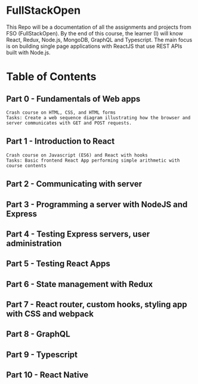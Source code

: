 # FullStackOpen
This Repo will be a documentation of all the assignments and projects from FSO (FullStackOpen). By the end of this course, the learner (I) will know React, Redux, Node.js, MongoDB, GraphQL and Typescript. The main focus is on building single page applications with ReactJS that use REST APIs built with Node.js.


# Table of Contents
  ## Part 0 - Fundamentals of Web apps
    Crash course on HTML, CSS, and HTML forms
    Tasks: Create a web sequence diagram illustrating how the browser and server communicates with GET and POST requests. 
  ## Part 1 - Introduction to React
    Crash course on Javascript (ES6) and React with hooks
    Tasks: Basic frontend React App performing simple arithmetic with course contents
  ## Part 2 - Communicating with server
  
  ## Part 3 - Programming a server with NodeJS and Express
  
  ## Part 4 - Testing Express servers, user administration
  
  ## Part 5 - Testing React Apps
  
  ## Part 6 - State management with Redux
  
  ## Part 7 - React router, custom hooks, styling app with CSS and webpack
  
  ## Part 8 - GraphQL
  
  ## Part 9 - Typescript
  
  ## Part 10 - React Native
